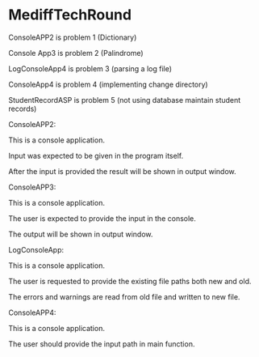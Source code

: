 # MediffTechRound
ConsoleAPP2 is problem 1 (Dictionary)

Console App3 is problem 2 (Palindrome)

LogConsoleApp4 is problem 3 (parsing a log file)

ConsoleApp4 is problem 4 (implementing change directory)

StudentRecordASP is problem 5 (not using database maintain student records)

ConsoleAPP2:

This is a console application.

Input was expected to be given in the program itself.

After the input is provided the result will be shown in output window.

ConsoleAPP3:

This is a console application.

The user is expected to provide the input in the console.

The output will be shown in output window.

LogConsoleApp:

This is a console application.

The user is requested to provide the existing file paths both new and old.

The errors and warnings are read from old file and written to new file.

ConsoleAPP4:

This is a console application.

The user should provide the input path in main function.
